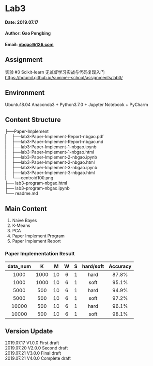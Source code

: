 # Lab3
#### Date: 2019.07.17
#### Author: Gao Pengbing
#### Email: nbgao@126.com

## Assignment
实验 #3 Scikit-learn 无监督学习实战与代码复现入门
https://hdumil.github.io/summer-school/assignments/lab3/

## Environment
Ubuntu18.04
Anaconda3 + Python3.7.0 + Jupyter Notebook + PyCharm

## Content Structure   
├──Paper-Implement  
| &emsp;├──lab3-Paper-Implement-Report-nbgao.pdf  
| &emsp;├──lab3-Paper-Implement-Report-nbgao.md  
| &emsp;├──lab3-Paper-Implement-1-nbgao.ipynb  
| &emsp;├──lab3-Paper-Implement-1-nbgao.html  
| &emsp;├──lab3-Paper-Implement-2-nbgao.ipynb  
| &emsp;├──lab3-Paper-Implement-2-nbgao.html  
| &emsp;├──lab3-Paper-Implement-3-nbgao.ipynb  
| &emsp;├──lab3-Paper-Implement-3-nbgao.html  
| &emsp;└──centroid100.png  
├── lab3-program-nbgao.html  
├── lab3-program-nbgao.ipynb    
└── readme.md  

##  Main Content
1. Naive Bayes
2. K-Means
3. PCA
4. Paper Implement Program
5. Paper Implement Report

### Paper Implementation Result
data_num|K|M|W|S|hard/soft|Accuracy
:-:|:-:|:-:|:-:|:-:|:-:|:-:
1000|1000|10|6|1|hard|87.8%
1000|1000|10|6|1|soft|95.1%
5000|500|10|6|1|hard|94.9%
5000|500|10|6|1|soft|97.2%
10000|500|10|6|1|hard|96.1%
10000|500|10|6|1|soft|98.1%

## Version Update
2019.07.17 V1.0.0 First draft  
2019.07.20 V2.0.0 Second draft  
2019.07.21 V3.0.0 Final draft  
2019.07.21 V4.0.0 Complete draft  





